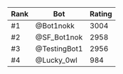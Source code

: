 Rank|Bot|Rating
---|---|---
#1|@Bot1nokk|3004
#2|@SF_Bot1nok|2958
#3|@TestingBot1|2956
#4|@Lucky_0wl|984
